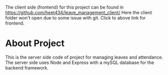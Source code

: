 The client side (frontend) for this project can be found in https://github.com/heet434/leave_management_client/
Here the client folder won't open due to some issue with git. Click to above link for frontend. 
# About Project
This is the server side code of project for managing leaves and attendance. The server side uses Node and Express with a mySQL database for the backend framework.
